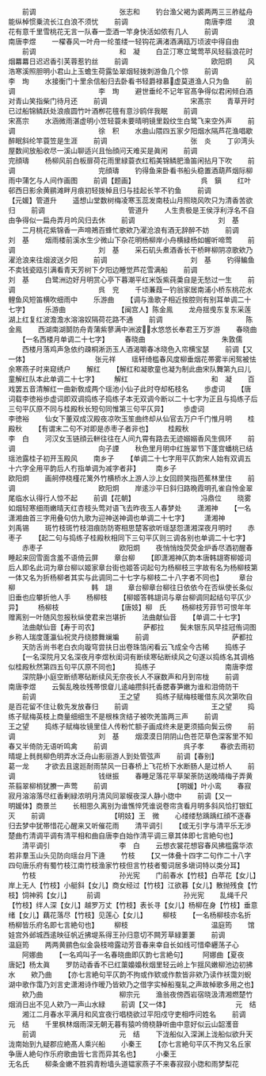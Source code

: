 <!-- { "loadSidebar": true } -->
　　前调　　　　　　　　　　　　张志和
　　钓台渔父褐为裘两两三三舴艋舟能纵棹惯乗流长江白浪不须忧
　　前调　　　　　　　　　　　南唐李煜
　　浪花有意千里雪桃花无言一队春一壶酒一竿身快活如侬有几人
　　前调　　　　　　　　　　　南唐李煜
　　一櫂春风一叶舟一纶茧缕一轻钩花满渚酒满瓯万顷波中得自由
　　前调　　　　　　　　　　　　和　凝
　　白芷汀寒立鹭莺苹风轻翦浪花时烟羃羃日迟迟香引芙蓉惹钓丝
　　前调　　　　　　　　　　　　欧阳炯
　　风浩寒溪照胆明小君山上玉蟾生荷露坠翠烟轻拨刺游鱼几个惊
　　前调　　　　　　　　　　　　李　珣
　　水接衡门十里余信船归去卧看书轻爵禄慕虚莫道渔人只为鱼
　　前调　　　　　　　　　　　　李　珣
　　避世垂纶不记年官髙争得似君闲倾白酒对青山笑指柴门待月还
　　前调　　　　　　　　　　　　宋髙宗
　　青草开时已过船锦鳞跃处浪痕圆竹叶酒栁花氊有意沙鸥伴我眠
　　前调　　　　　　　　　　　　宋髙宗
　　水涵微雨湛虚明小笠轻蓑未要晴明镜里縠纹生白鹭飞来空外声
　　前调　　　　　　　　　　　　徐　积
　　水曲山隈四五家夕阳烟水隔芦花渔唱歇醉眠斜纶竿蓑笠是生涯
　　前调　　　　　　　　　　　　张　炎
　　丁卯湾头屋数间放船收尽一溪山聊适兴且怡顔问天难买是眞闲
　　前调　　　　　　　　　　　　完顔璹
　　杨柳风前白板扉荷花雨里緑蓑衣红稻美锦鳞肥渔笛闲拈月下吹
　　前调　　　　　　　　　　　　完顔璹
　　钓得鱼来卧看书船头稳置酒葫芦烟际柳雨中蒲乞与人间作画图
　　前调【题画】　　　　　　　　　　呉　鎭
　　红叶邨西日影余黄鹂滩畔月痕初轻拨棹且归与挂起长竿不钓鱼
　　前调　　　　　　　　　　【元媛】管道升
　　遥想山堂数树梅凌寒玉蕊发南枝山月照晓风吹只为清香苦欲归
　　前调　　　　　　　　　　　　管道升
　　人生贵极是王侯浮利浮名不自由争得似一扁舟弄月吟风归去休
　　前调　　　　　　　　　　　　刘　基
　　二月桃花紫锦香一声啼鴂百蜂忙歌欸乃濯沧浪有酒无辞醉不妨
　　前调　　　　　　　　　　　　刘　基
　　烟雨楼前溪水生少微山下杂花明杨柳岸小舟横緑杨如幄听啼莺
　　前调　　　　　　　　　　　　刘　基
　　采石矶头煮酒香长干桥畔柳阴凉歌欸乃濯沧浪来往烟波送夕阳
　　前调　　　　　　　　　　　　刘　基
　　钓得鳊鱼不卖钱瓷瓯引满看青天芳树下夕阳边睡觉芦花雪满船
　　前调　　　　　　　　　　　　刘　基
　　白鹭洲边好月明赏心亭下暮潮平红米饭紫莼羮自是无愁过一生
　　前调　　　　　　　　　　　　呉　兖
　　千顷蒹葭一钓翁家居南浦小桥东桃花水鲤鱼风短笛横吹细雨中
　　乐游曲
　　【调与渔歌子相近按腔则有别耳单调二十七字】
　　乐游曲　　　　　　　　【闽宫人】陈金鳯
　　龙舟揺曵东复东采莲湖上红复红波澹澹水溶溶奴隔荷花路不通
　　前调　　　　　　　　　　　　陈金鳯
　　西湖南湖鬬防舟青蒲紫蓼满中洲波水悠悠长奉君王万岁游
　　春晓曲
　　【一名西楼月单调二十七字】
　　春晓曲　　　　　　　　　　　朱敦儒
　　西楼月落鸡声急依约疎桐淅沥玉人酒渴嚼春冰晓色入帘横宝瑟
　　前调【又一体】　　　　　　　　　　张元祥
　　瑶轩绮槛春风度柳垂烟花帯雾半闲鸳被怯余寒燕子时来窥绣户
　　解红
　　【解红和凝歌童也凝为制此曲宋队舞第九曰儿童解红队本此单调二十七字】
　　解红　　　　　　　　　　　　和　凝
　　百戏罢五音清解红一曲新敎成两个瑶池小仙子此时夺却柘枝名
　　歩虚词
　　【唐词载李徳裕歩虚词即双调捣练子捣练子本无双调今断以二十七字为正且与捣练子后三句平仄原不同与桂殿秋长短句同惟第三句平仄异】
　　歩虚词　　　　　　　　　　　李徳裕
　　仙女下董双成汉殿夜凉吹玉笙曲终却从仙官去万户千门惟月明
　　桂殿秋
　　【有谓末二句不对即是赤枣子者非也】
　　桂殿秋　　　　　　　　　　　李　白
　　河汉女玉链顔云軿往往在人间九霄有路去无迹嫋嫋香风生佩环
　　前调　　　　　　　　　　　　向子諲
　　秋色里月明中红旌翠节下蓬宫蟠桃已结瑶池露桂子初开玉殿风
　　南乡子
　　【单调二十七字用平仄韵宋人始有双调五十六字全用平韵后人冇指单调为减字者非】
　　南乡子　　　　　　　　　　　欧阳炯
　　画舸停桡槿花篱外竹横桥水上游人沙上女回顾笑指芭蕉林里住
　　前调　　　　　　　　　　　　欧阳炯
　　岸逺沙平日斜归路晩霞明孔雀自怜金翠尾临水认得行人惊不起
　　前调【花朝】　　　　　　　　　　冯鼎位
　　晓雾如烟轻寒细雨嫩晴天红杏枝头莺对语飞去昨夜玉人春梦处
　　潇湘神
　　【一名潇湘曲首三字用叠句仿九歌为迎神送神调也单调二十七字】
　　潇湘神　　　　　　　　　　　刘禹锡
　　斑竹枝斑竹枝泪痕防防寄相思楚客欲听瑶瑟怨潇湘深夜月明时
　　赤枣子
　　【起二句与捣练子桂殿秋相同下三句平仄则三调各别也单调二十七字】
　　赤枣子　　　　　　　　　　　欧阳炯
　　夜悄悄烛荧荧金炉香尽酒初醒春睡起来回雪面含羞不语倚云屏
　　章台柳
　　【即潇湘神仄韵本唐韩翃寄柳姬词后人即名此词为章台柳以姬家章台街也姬答词起句为杨柳枝三字故有名为杨柳枝第一体又名为折杨柳者其实与此调同二十七字与柳枝二十八字者不同也】
　　章台柳　　　　　　　　　　　韩　翃
　　章台柳章台柳往日依依今在否纵使长条似旧垂也应攀折他人手
　　杨柳枝
　　【柳姬答韩翃词与章台柳调同起结句平仄少异】
　　杨柳枝　　　　　　　　　【唐妓】柳　氏
　　杨柳枝芳菲节可恨年年赠离别一叶随风忽报秋纵使君来岂堪折
　　法曲献仙音
　　【单调二十七字】
　　法曲献仙音【寿于司农】　　　　　　　萨都拉
　　鬓未银东风早挂冠侑词图乡称人瑞度蓬瀛仙祝灵丹绕膝舞斓斒
　　前调　　　　　　　　　　　　萨都拉
　　天防舌尚书老白衣向璇穹尝扶日出卷珠箔闲看云飞成全今古稀
　　捣练子
　　【一名深院月又名深夜月李煜秋闺词有断续寒砧断续风之句遂以捣练名其调格似桂殿秋然第四五句平仄原不同也】
　　捣练子　　　　　　　　　　南唐李煜
　　深院静小庭空断绩寒砧断续风无奈夜长人不寐数声和月到帘栊
　　前调　　　　　　　　　　　南唐李煜
　　云鬓乱晚妆残帯恨睂儿逺岫攒斜托香腮春笋嫩为谁和泪倚防干
　　前调　　　　　　　　　　　　王之望
　　捣练子赋梅枝暖借东风次第吹自是百花留不住让敎先发放春归
　　前调　　　　　　　　　　　　王之望
　　捣练子赋梅英枝上商量细细生不是根株贪结子被吹羌笛两三声
　　前调　　　　　　　　　　　　王之望
　　捣练子赋梅妆镜里佳人传粉忙额子画成终未是更须插向鬓云傍
　　前调　　　　　　　　　　　　刘　基
　　烟漠漠日阴阴山色苍茫草色深客里不知春又半倚防无语听鸣禽
　　前调　　　　　　　　　　　呉子孝
　　春欲去雨初晴堤上毵毵柳色明弄水泛舟山影丽游人到处管弦声
　　前调【春别】　　　　　　　　　　　葛一龙
　　才欲去且逡廵耐雨禁风一日春桥上飞花桥下水断肠人是过桥人
　　前调　　　　　　　　　　　　钱继振
　　春睡足落花平草架荼防送晚晴梅子弄黄茶翦翠柳梢犹賸一声莺
　　前调　　　　　　　　　　【明媛】叶小鸾
　　春寂寂月溶溶落尽红香剰緑浓明月清风同翠幙夜深人静小牎中
　　前调【又一　　　　　　　　明媛体】商景兰
　　长相思久离别为谁憔悴凭谁说卷帘贪看月明多斜风恰打银釭灭
　　前调　　　　　　　　　　【明妓】王　微
　　心缕缕愁踽踽红顔不逐春归去梦中犹帯惜花心醒来又听催花雨
　　清平调引
　　【或无引字与清平乐无渉楚曲冇清调平调有清平相和曲自唐李白始作清平调三章其体即七言絶句也】
　　清平调引　　　　　　　　　　李　白
　　云想衣裳花想容春风拂槛露华浓若非羣玉山头见防向瑶台月下逄
　　竹枝
　　【又一体叠十四字二句作二十八字四句唐乐府有蜀竹枝江南竹枝渔家竹枝但言竹枝者蜀词居多塡词特以类分耳】
　　竹枝　　　　　　　　　　　　孙光宪
　　门前春水【竹枝】白苹花【女儿】岸上无人【竹枝】小艇斜【女儿】商女经过【竹枝】江欲暮【女儿】散抛残食【竹枝】饲神鸦【女儿】
　　前调　　　　　　　　　　　　孙光宪
　　乱绳千尺【竹枝】绊人深【女儿】越罗万丈【竹枝】表长寻【女儿】杨柳在身【竹枝】垂意绪【女儿】藕花落尽【竹枝】见莲心【女儿】
　　柳枝
　　【一名杨柳枝亦名折杨柳皆乐府名即七言絶句也】
　　柳枝　　　　　　　　　　　　温庭筠
　　馆娃宫外邺城西逺映征帆近拂堤系得王孙归意切不闗芳草緑萋萋
　　前调　　　　　　　　　　　　温庭筠
　　两两黄鹂色似金袅枝啼露动芳音春来幸自长如线可惜牵纒荡子心
　　阿娜曲
　　【一名鸡叫子一名春晓曲即仄韵七言絶句】
　　阿娜曲【夏夜　　　　　　　唐妃】杨太眞
　　罗防动香香不已红蕖嬝嬝秋烟里轻云岭上乍揺风嫩柳池边初拂水
　　欸乃曲
　　【亦七言絶句平仄韵不拘或作欵或作歀皆非欸乃读作袄霭刘蜺湖中歌作霭乃刘言史潇湘诗作暧乃皆欸乃之借字实棹船戛轧之声故棹歌多用之也】
　　欸乃曲　　　　　　　　　　　柳宗元
　　渔翁夜傍西岩宿晓汲清湘燃楚竹烟消日出不见人欸乃一声山水緑
　　前调【又一体】　　　　　　　　　　元　结
　　湘江二月春水平满月和风宜夜行唱桡欲过平阳戍守吏相呼问姓名
　　前调　　　　　　　　　　　　元　结
　　千里枫林烟雨深无朝无暮有猿吟倚桡静听曲中意好似云山韶濩音
　　前调　　　　　　　　　　　　元　结
　　下泷船似入深渊上泷船似欲升天泷南始到九疑郡应絶髙人乘兴船
　　小秦王
　　【亦七言絶句平仄不拘又名丘家争唐人絶句作乐府歌曲皆七言而异其名也】
　　小秦王　　　　　　　　　　　无名氏
　　柳条金嫩不胜鸦青粉墙头道韫家燕子不来春寂寂小牎和雨梦梨花
